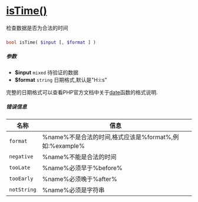 [isTime()](http://twinh.github.com/widget/api/isTime)
=====================================================

检查数据是否为合法的时间

### 
```php
bool isTime( $input [, $format ] )
```

##### 参数
* **$input** `mixed` 待验证的数据
* **$format** `string` 日期格式,默认是"H:i:s"


完整的日期格式可以查看PHP官方文档中关于[date](http://php.net/manual/zh/function.date.php)函数的格式说明.

##### 错误信息
| **名称**              | **信息**                                                       | 
|-----------------------|----------------------------------------------------------------|
| `format`              | %name%不是合法的时间,格式应该是%format%,例如:%example%         |
| `negative`            | %name%不能是合法的时间                                         |
| `tooLate`             | %name%必须早于%before%                                         |
| `tooEarly`            | %name%必须晚于%after%                                          |
| `notString`           | %name%必须是字符串                                             |


